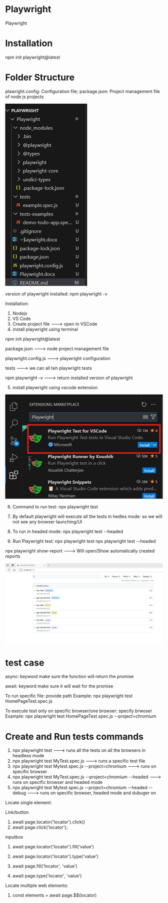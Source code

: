 # Playwright
Playwright

# Installation
npm init playwright@latest

# Folder Structure
plawright.config: Configuration file; package.json: Project management file of node js projects

![alt text](image.png)

version of playwright installed:  npm playwright -v

Installation:
1) Nodejs
2) VS Code
3) Create project file ---> open in VSCode
4) install playwright using terminal

npm init playwright@latest

package.json ---> node project management file

playwright.config.js ---> playwright configuration

tests ---> we can all teh playwright tests

npm playwright -v ---> return installed version of playwright

5) install playwright using vscode extension

![alt text](image-1.png)

6) Command to run test: npx playwright test

7) By default playwright will execute all the tests in hedles mode: so we will not see any browser launching/UI

8) To run in headed mode: npx playwright test --headed

9) Run Playwright test:
npx playwright test
npx playwright test --headed

npx playwright show-report ---> Will open/Show automatically created reports

![alt text](image-2.png)

# test case
async: keyword make sure the function will return the promise

await: keyword make sure it will wait for the promise

To run specific file: provide path
Example: npx playwright test HomePageTest.spec.js

To execute test only on specific browser/one browser: specify brwoser
Example:  npx playwright test HomePageTest.spec.js --project=chromium

# Create and Run tests commands
1) npx playwright test ---> runs all the tests on all the browsers in headless mode
2) npx playwright test MyTest.spec.js ---> runs a specific test file
3) npx playwright test Mytest.spec.js --project=chromium ---> runs on specific browser
4) npx playwright test MyTest.spec.js --project=chromium --headed ---> runs on specific browser and headed mode
5) npx playwright test Mytest.spec.js --project=chromium --headed --debug ---> runs on specific browser, headed mode and dubuger on

Locate single element:

Link/button
1) await page.locator('locator').click()
2) await page.click('locator');

inputbox
1) await page.locator('locator').fill('value')
2) await page.locator('locator').type('value')

1) await page.fill('locator', 'value')
2) await page.type('locator', 'value')

Locate multiple web elements:
1) const elements = await page.$$(locator)
